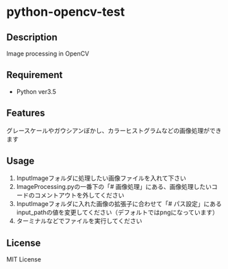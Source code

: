 # python-opencv-test

## Description
Image processing in OpenCV  

## Requirement
* Python ver3.5

## Features
グレースケールやガウシアンぼかし、カラーヒストグラムなどの画像処理ができます  

## Usage
1. InputImageフォルダに処理したい画像ファイルを入れて下さい
2. ImageProcessing.pyの一番下の「# 画像処理」にある、画像処理したいコードのコメントアウトを外してください
3. InputImageフォルダに入れた画像の拡張子に合わせて「# パス設定」にあるinput_pathの値を変更してください（デフォルトではpngになっています）
4. ターミナルなどでファイルを実行してください

## License
MIT License  

